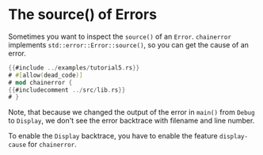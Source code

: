 # The source() of Errors

Sometimes you want to inspect the `source()` of an `Error`.
`chainerror` implements `std::error::Error::source()`, so you can get the cause of an error.

~~~rust
{{#include ../examples/tutorial5.rs}}
# #[allow(dead_code)]
# mod chainerror {
{{#includecomment ../src/lib.rs}}
# }
~~~

Note, that because we changed the output of the error in `main()` from 
`Debug` to `Display`, we don't see the error backtrace with filename and line number.

To enable the `Display` backtrace, you have to enable the feature `display-cause` for `chainerror`.
 